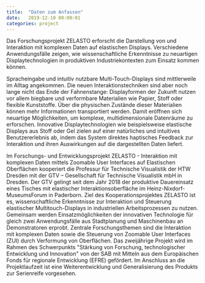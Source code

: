 ```yaml
---
title:  "Daten zum Anfassen"
date:   2019-12-10 00:00:01
categories: project
---
```


Das Forschungsprojekt ZELASTO erforscht die Darstellung von und Interaktion mit komplexen Daten auf elastischen Displays. Verschiedene Anwendungsfälle zeigen, wie wissenschaftliche Erkenntnisse zu neuartigen Displaytechnologien in produktiven Industriekontexten zum Einsatz kommen können.

Spracheingabe und intuitiv nutzbare Multi-Touch-Displays sind mittlerweile im Alltag angekommen. Die neuen Interaktionstechniken sind aber noch lange nicht das Ende der Fahnenstange: Displayformen der Zukunft nutzen vor allem biegbare und verformbare Materialien wie Papier, Stoff oder flexible Kunststoffe. Über die physischen Zustände dieser Materialien können mehr Informationen transportiert werden. Damit eröffnen sich neuartige Möglichkeiten, um komplexe, multidimensionale Datenräume zu erforschen. Innovative Displaytechnologien wie beispielsweise elastische Displays aus Stoff oder Gel zielen auf einer natürliches und intuitives Benutzererlebnis ab, indem das System direktes haptisches Feedback zur Interaktion und ihren Auswirkungen auf die dargestellten Daten liefert.

Im Forschungs- und Entwicklungsprojekt ZELASTO - Interaktion mit komplexen Daten mittels Zoomable User Interfaces auf Elastischen Oberflächen kooperiert die Professur für Technische Visualistik der HTW Dresden mit der GTV – Gesellschaft für Technische Visualistik mbH in Dresden.  Der GTV gelingt seit dem Jahr 2018 der produktive Dauereinsatz eines Tisches mit elastischer Interaktionsoberfläche im Heinz-Nixdorf-MuseumsForum in Paderborn.  Ziel des Kooperationsprojektes ZELASTO ist es, wissenschaftliche Erkenntnisse zur Interaktion und Steuerung elastischer Multitouch-Displays in industriellen Arbeitsprozessen zu nutzen. Gemeinsam werden Einsatzmöglichkeiten der innovativen Technologie für gleich zwei Anwendungsfälle aus Stadtplanung und Maschinenbau an Demonstratoren erprobt. Zentrale Forschungsthemen sind die Interaktion mit komplexen Daten sowie die Steuerung von Zoomable User Interfaces (ZUI) durch Verformung von Oberflächen. Das zweijährige Projekt wird im Rahmen des Schwerpunkts "Stärkung von Forschung, technologischer Entwicklung und Innovation" von der SAB mit Mitteln aus dem Europäischen Fonds für regionale Entwicklung (EFRE) gefördert. Im Anschluss an die Projektlaufzeit ist eine Weiterentwicklung und Generalisierung des Produkts zur Serienreife vorgesehen.


